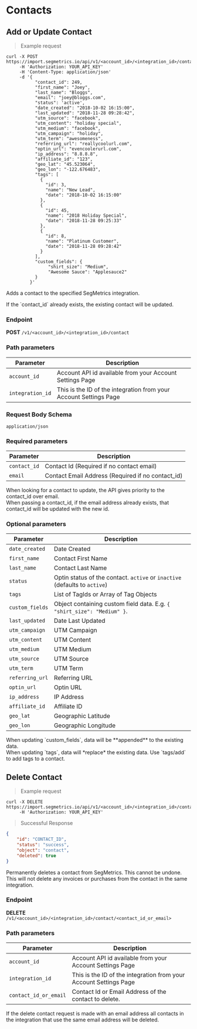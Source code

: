 Contacts
===========

Add or Update Contact
----------------

> Example request

```shell
curl -X POST https://import.segmetrics.io/api/v1/<account_id>/<integration_id>/contact
     -H 'Authorization: YOUR_API_KEY'
     -H 'Content-Type: application/json'
     -d '{
           "contact_id": 249,
           "first_name": "Joey",
           "last_name": "Bloggs",
           "email": "joey@bloggs.com",
           "status": 'active',
           "date_created": "2018-10-02 16:15:00",
           "last_updated": "2018-11-28 09:28:42",
           "utm_source": "facebook",
           "utm_content": "holiday special",
           "utm_medium": "facebook",
           "utm_campaign": "holiday",
           "utm_term": "awesomeness",
           "referring_url": "reallycoolurl.com",
           "optin_url": "evencoolerurl.com",
           "ip_address": "8.8.8.8",
           "affiliate_id": "123",
           "geo_lat": "45.523064",
           "geo_lon": "-122.676483",
           "tags": [
             {
               "id": 3,
               "name": "New Lead",
               "date": "2018-10-02 16:15:00"
             },
             {
               "id": 45,
               "name": "2018 Holiday Special",
               "date": "2018-11-28 09:25:33"
             },
             {
               "id": 8,
               "name": "Platinum Customer",
               "date": "2018-11-28 09:28:42"
             }
           ],
           "custom_fields": {
                "shirt_size": "Medium",
                "Awesome Sauce": "Applesauce2"
           }
         }'
```

Adds a contact to the specified SegMetrics integration.

<aside class="notice">
If the `contact_id` already exists, the existing contact will be updated.
</aside>

### Endpoint

**POST** `/v1/<account_id>/<integration_id>/contact`

### Path parameters

Parameter | Description
------------- | -------------
`account_id` | Account API id available from your Account Settings Page
`integration_id` | This is the ID of the integration from your Account Settings Page

### Request Body Schema
`application/json`

### Required parameters

Parameter | Description
------------- | -------------
`contact_id` | Contact Id (Required if no contact email)
`email` | Contact Email Address (Required if no contact_id)

<aside class="notice">
When looking for a contact to update, the API gives priority to the contact_id over email.<br/>
When passing a contact_id, if the email address already exists, that contact_id will be updated with the new id. 
</aside>


### Optional parameters

Parameter | Description
------------- | -------------
`date_created` | Date Created
`first_name` | Contact First Name
`last_name` | Contact Last Name
`status` | Optin status of the contact. `active` or `inactive` (defaults to `active`)
`tags` | List of TagIds or Array of Tag Objects
`custom_fields` | Object containing custom field data. E.g. `{ "shirt_size": "Medium" }`.
`last_updated` | Date Last Updated
`utm_campaign` | UTM Campaign
`utm_content` | UTM Content
`utm_medium` | UTM Medium
`utm_source` | UTM Source
`utm_term` | UTM Term
`referring_url` | Referring URL
`optin_url` | Optin URL
`ip_address` | IP Address
`affiliate_id` | Affiliate ID
`geo_lat` | Geographic Latitude
`geo_lon` | Geographic Longitude

<aside class="notice">
When updating `custom_fields`, data will be **appended** to the existing data.<br/>
When updating `tags`, data will *replace* the existing data. Use `tags/add` to add tags to a contact. 
</aside>

Delete Contact
----------------

> Example request

```shell
curl -X DELETE https://import.segmetrics.io/api/v1/<account_id>/<integration_id>/contact/<contact_id_or_email>
     -H 'Authorization: YOUR_API_KEY'
```

> Successful Response

```json
{
    "id": "CONTACT_ID",
    "status": "success",
    "object": "contact",
    "deleted": true
}
```

Permanently deletes a contact from SegMetrics. This cannot be undone.<br/> 
This will not delete any invoices or purchases from the contact in the same integration.

### Endpoint

**DELETE** `/v1/<account_id>/<integration_id>/contact/<contact_id_or_email>`

### Path parameters

Parameter | Description
------------- | -------------
`account_id` | Account API id available from your Account Settings Page
`integration_id` | This is the ID of the integration from your Account Settings Page
`contact_id_or_email` | Contact Id or Email Address of the contact to delete.

<aside class="notice">
If the delete contact request is made with an email address all contacts in the integration that use the same email address will be deleted.
</aside>
